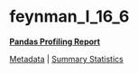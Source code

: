 # feynman_I_16_6

[**Pandas Profiling Report**](https://epistasislab.github.io/pmlb/profile/feynman_I_16_6.html)

[Metadata](metadata.yaml) | [Summary Statistics](summary_stats.tsv)

